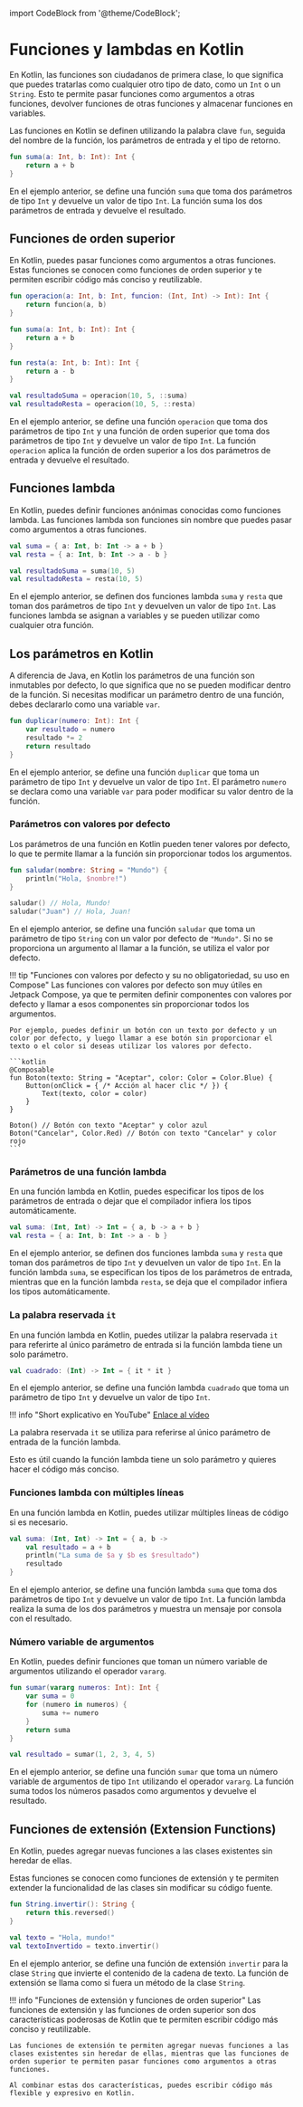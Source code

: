 import CodeBlock from '@theme/CodeBlock';

# Funciones y lambdas en Kotlin

En Kotlin, las funciones son ciudadanos de primera clase, lo que significa que puedes tratarlas como cualquier otro tipo de dato, como un `Int` o un `String`. Esto te permite pasar funciones como argumentos a otras funciones, devolver funciones de otras funciones y almacenar funciones en variables. 

Las funciones en Kotlin se definen utilizando la palabra clave `fun`, seguida del nombre de la función, los parámetros de entrada y el tipo de retorno. 

```kotlin
fun suma(a: Int, b: Int): Int {
    return a + b
}
```

En el ejemplo anterior, se define una función `suma` que toma dos parámetros de tipo `Int` y devuelve un valor de tipo `Int`. La función suma los dos parámetros de entrada y devuelve el resultado.

## Funciones de orden superior

En Kotlin, puedes pasar funciones como argumentos a otras funciones. Estas funciones se conocen como funciones de orden superior y te permiten escribir código más conciso y reutilizable. 

```kotlin
fun operacion(a: Int, b: Int, funcion: (Int, Int) -> Int): Int {
    return funcion(a, b)
}

fun suma(a: Int, b: Int): Int {
    return a + b
}

fun resta(a: Int, b: Int): Int {
    return a - b
}

val resultadoSuma = operacion(10, 5, ::suma)
val resultadoResta = operacion(10, 5, ::resta)
```

En el ejemplo anterior, se define una función `operacion` que toma dos parámetros de tipo `Int` y una función de orden superior que toma dos parámetros de tipo `Int` y devuelve un valor de tipo `Int`. La función `operacion` aplica la función de orden superior a los dos parámetros de entrada y devuelve el resultado.

## Funciones lambda

En Kotlin, puedes definir funciones anónimas conocidas como funciones lambda. Las funciones lambda son funciones sin nombre que puedes pasar como argumentos a otras funciones. 

```kotlin
val suma = { a: Int, b: Int -> a + b }
val resta = { a: Int, b: Int -> a - b }

val resultadoSuma = suma(10, 5)
val resultadoResta = resta(10, 5)
```

En el ejemplo anterior, se definen dos funciones lambda `suma` y `resta` que toman dos parámetros de tipo `Int` y devuelven un valor de tipo `Int`. Las funciones lambda se asignan a variables y se pueden utilizar como cualquier otra función.

## Los parámetros en Kotlin

A diferencia de Java, en Kotlin los parámetros de una función son inmutables por defecto, lo que significa que no se pueden modificar dentro de la función. Si necesitas modificar un parámetro dentro de una función, debes declararlo como una variable `var`.

```kotlin
fun duplicar(numero: Int): Int {
    var resultado = numero
    resultado *= 2
    return resultado
}
```

En el ejemplo anterior, se define una función `duplicar` que toma un parámetro de tipo `Int` y devuelve un valor de tipo `Int`. El parámetro `numero` se declara como una variable `var` para poder modificar su valor dentro de la función.

### Parámetros con valores por defecto

Los parámetros de una función en Kotlin pueden tener valores por defecto, lo que te permite llamar a la función sin proporcionar todos los argumentos.

```kotlin
fun saludar(nombre: String = "Mundo") {
    println("Hola, $nombre!")
}

saludar() // Hola, Mundo!
saludar("Juan") // Hola, Juan!
```

En el ejemplo anterior, se define una función `saludar` que toma un parámetro de tipo `String` con un valor por defecto de `"Mundo"`. Si no se proporciona un argumento al llamar a la función, se utiliza el valor por defecto.

!!! tip "Funciones con valores por defecto y su no obligatoriedad, su uso en Compose"
    Las funciones con valores por defecto son muy útiles en Jetpack Compose, ya que te permiten definir componentes con valores por defecto y llamar a esos componentes sin proporcionar todos los argumentos.

    Por ejemplo, puedes definir un botón con un texto por defecto y un color por defecto, y luego llamar a ese botón sin proporcionar el texto o el color si deseas utilizar los valores por defecto.

    ```kotlin
    @Composable
    fun Boton(texto: String = "Aceptar", color: Color = Color.Blue) {
        Button(onClick = { /* Acción al hacer clic */ }) {
            Text(texto, color = color)
        }
    }

    Boton() // Botón con texto "Aceptar" y color azul
    Boton("Cancelar", Color.Red) // Botón con texto "Cancelar" y color rojo
    ```

### Parámetros de una función lambda

En una función lambda en Kotlin, puedes especificar los tipos de los parámetros de entrada o dejar que el compilador infiera los tipos automáticamente.

```kotlin
val suma: (Int, Int) -> Int = { a, b -> a + b }
val resta = { a: Int, b: Int -> a - b }
```

En el ejemplo anterior, se definen dos funciones lambda `suma` y `resta` que toman dos parámetros de tipo `Int` y devuelven un valor de tipo `Int`. En la función lambda `suma`, se especifican los tipos de los parámetros de entrada, mientras que en la función lambda `resta`, se deja que el compilador infiera los tipos automáticamente.

### La palabra reservada `it`

En una función lambda en Kotlin, puedes utilizar la palabra reservada `it` para referirte al único parámetro de entrada si la función lambda tiene un solo parámetro.

```kotlin
val cuadrado: (Int) -> Int = { it * it }
```

En el ejemplo anterior, se define una función lambda `cuadrado` que toma un parámetro de tipo `Int` y devuelve un valor de tipo `Int`. 

!!! info "Short explicativo en YouTube"
    [Enlace al vídeo](https://youtube.com/shorts/h1SwVhEHAUs?si=Mqk7qXcF8qNsZMWf)


La palabra reservada `it` se utiliza para referirse al único parámetro de entrada de la función lambda.

Esto es útil cuando la función lambda tiene un solo parámetro y quieres hacer el código más conciso.

### Funciones lambda con múltiples líneas

En una función lambda en Kotlin, puedes utilizar múltiples líneas de código si es necesario. 

```kotlin
val suma: (Int, Int) -> Int = { a, b ->
    val resultado = a + b
    println("La suma de $a y $b es $resultado")
    resultado
}
```

En el ejemplo anterior, se define una función lambda `suma` que toma dos parámetros de tipo `Int` y devuelve un valor de tipo `Int`. La función lambda realiza la suma de los dos parámetros y muestra un mensaje por consola con el resultado.

### Número variable de argumentos

En Kotlin, puedes definir funciones que toman un número variable de argumentos utilizando el operador `vararg`.

```kotlin
fun sumar(vararg numeros: Int): Int {
    var suma = 0
    for (numero in numeros) {
        suma += numero
    }
    return suma
}

val resultado = sumar(1, 2, 3, 4, 5)
```

En el ejemplo anterior, se define una función `sumar` que toma un número variable de argumentos de tipo `Int` utilizando el operador `vararg`. La función suma todos los números pasados como argumentos y devuelve el resultado.

## Funciones de extensión (Extension Functions)

En Kotlin, puedes agregar nuevas funciones a las clases existentes sin heredar de ellas. 

Estas funciones se conocen como funciones de extensión y te permiten extender la funcionalidad de las clases sin modificar su código fuente.

```kotlin
fun String.invertir(): String {
    return this.reversed()
}

val texto = "Hola, mundo!"
val textoInvertido = texto.invertir()
```

En el ejemplo anterior, se define una función de extensión `invertir` para la clase `String` que invierte el contenido de la cadena de texto. La función de extensión se llama como si fuera un método de la clase `String`.

!!! info "Funciones de extensión y funciones de orden superior"
    Las funciones de extensión y las funciones de orden superior son dos características poderosas de Kotlin que te permiten escribir código más conciso y reutilizable.

    Las funciones de extensión te permiten agregar nuevas funciones a las clases existentes sin heredar de ellas, mientras que las funciones de orden superior te permiten pasar funciones como argumentos a otras funciones.

    Al combinar estas dos características, puedes escribir código más flexible y expresivo en Kotlin.

